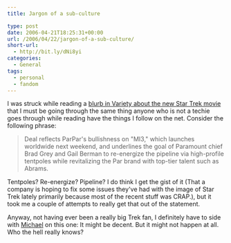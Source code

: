 ```yaml
---
title: Jargon of a sub-culture

type: post
date: 2006-04-21T18:25:31+00:00
url: /2006/04/22/jargon-of-a-sub-culture/
short-url:
  - http://bit.ly/dNi8yi
categories:
  - General
tags:
  - personal
  - fandom
---
```

I was struck while reading a <a href="http://www.variety.com/article/VR1117941815?categoryid=13&#038;cs=1&#038;nid=2563">blurb in Variety about the new Star Trek movie</a> that I must be going through the same thing anyone who is not a techie goes through while reading have the things I follow on the net. Consider the following phrase:

> Deal reflects ParPar's bullishness on "MI3," which launches worldwide next weekend, and underlines the goal of Paramount chief Brad Grey and Gail Berman to re-energize the pipeline via high-profile tentpoles while revitalizing the Par brand with top-tier talent such as Abrams.

Tentpoles? Re-energize? Pipeline? I do think I get the gist of it (That a company is hoping to fix some issues they've had with the image of Star Trek lately primarily because most of the recent stuff was CRAP.), but it took me a couple of attempts to really get that out of the statement.

Anyway, not having ever been a really big Trek fan, I definitely have to side with <a href="http://michaell.org/2006/04/russell-t-davies-solution.html">Michael</a> on this one: It might be decent. But it might not happen at all. Who the hell really knows?